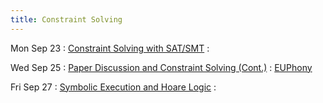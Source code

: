 ```yaml
---
title: Constraint Solving
---
```


Mon Sep 23
: [Constraint Solving with SAT/SMT](../lectures/lecture12-smt.pdf)
  : 

Wed Sep 25
: [Paper Discussion and Constraint Solving (Cont.)](../lectures/lecture13-euphony.pdf)
  : [EUPhony](https://www.cis.upenn.edu/~alur/PLDI18.pdf)

Fri Sep 27
: [Symbolic Execution and Hoare Logic](https://groups.seas.harvard.edu/courses/cs252/2011sp/slides/Lec13-SymExec.pdf)
  : []()
